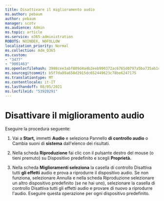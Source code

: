 ```yaml
---
title: Disattivare il miglioramento audio
ms.author: pebaum
author: pebaum
manager: scotv
ms.audience: Admin
ms.topic: article
ms.service: o365-administration
ROBOTS: NOINDEX, NOFOLLOW
localization_priority: Normal
ms.collection: Adm_O365
ms.custom:
- "3477"
- "9001463"
ms.openlocfilehash: 3988cee3abf809d4a4b2eeb990372ac6765d0797a5ba735ab1c089abb6e81bb8
ms.sourcegitcommit: b5f7da89a650d2915dc652449623c78be6247175
ms.translationtype: MT
ms.contentlocale: it-IT
ms.lasthandoff: 08/05/2021
ms.locfileid: "53920291"
---
```

# <a name="turn-off-audio-enhancement"></a>Disattivare il miglioramento audio

Eseguire la procedura seguente:

1. Vai a **Start,** immetti **Audio** e seleziona Pannello **di controllo audio** o Cambia suoni di **sistema** dall'elenco dei risultati.

2. Nella scheda **Riproduzione** fai clic con il pulsante destro del mouse (o tieni premuto) su Dispositivo predefinito e scegli **Proprietà.**

3. Nella scheda **Miglioramenti seleziona** la casella di controllo Disattiva tutti **gli effetti** audio e prova a riprodurre il dispositivo audio. Se non funziona, selezionare Annulla e  nella scheda Riproduzione selezionare un altro dispositivo predefinito  (se ne hai uno), selezionare la casella di controllo Disattiva tutti gli effetti audio e provare di nuovo a riprodurre l'audio.  Eseguire questa operazione per ogni dispositivo predefinito.

